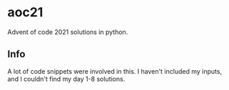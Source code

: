 # aoc21
Advent of code 2021 solutions in python.

## Info

A lot of code snippets were involved in this. I haven't included my inputs, and I couldn't find my day 1-8 solutions.


